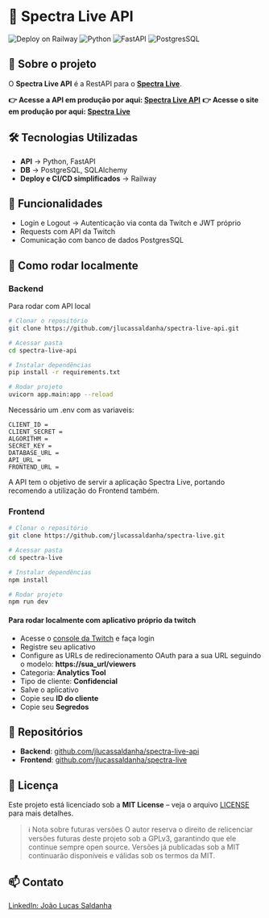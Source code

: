 # 🎥 Spectra Live API
![Deploy on Railway](https://img.shields.io/badge/Deploy-Railway-000?logo=Railway)
![Python](https://shields.io/badge/Python-gray?logo=python)
![FastAPI](https://img.shields.io/badge/FastAPI-gray?logo=fastapi)
![PostgresSQL](https://img.shields.io/badge/PostgreSQL-gray?logo=postgresql)

## 📌 Sobre o projeto
O **Spectra Live API** é a RestAPI para o **[Spectra Live](https://spectralive.vercel.app)**.

**👉 Acesse a API em produção por aqui: [Spectra Live API](https://spectralive-api.up.railway.app/redoc)**
**👉 Acesse o site em produção por aqui: [Spectra Live](https://spectralive.vercel.app)**

## 🛠 Tecnologias Utilizadas
- **API** → Python, FastAPI
- **DB** → PostgreSQL, SQLAlchemy  
- **Deploy e CI/CD simplificados** → Railway

## 🎯 Funcionalidades
- Login e Logout → Autenticação via conta da Twitch e JWT próprio
- Requests com API da Twitch
- Comunicação com banco de dados PostgresSQL

## 🔧 Como rodar localmente
### Backend
Para rodar com API local
``` bash
# Clonar o repositório
git clone https://github.com/jlucassaldanha/spectra-live-api.git

# Acessar pasta
cd spectra-live-api

# Instalar dependências
pip install -r requirements.txt

# Rodar projeto
uvicorn app.main:app --reload
```
Necessário um .env com as variaveis:
``` shell
CLIENT_ID = 
CLIENT_SECRET = 
ALGORITHM = 
SECRET_KEY = 
DATABASE_URL =
API_URL = 
FRONTEND_URL = 
```

A API tem o objetivo de servir a aplicação Spectra Live, portando recomendo a utilização do Frontend também.
### Frontend

```bash
# Clonar o repositório
git clone https://github.com/jlucassaldanha/spectra-live.git

# Acessar pasta
cd spectra-live

# Instalar dependências
npm install

# Rodar projeto
npm run dev
```
#### Para rodar localmente com aplicativo próprio da twitch
- Acesse o [console da Twitch](https://dev.twitch.tv/console/apps) e faça login
- Registre seu aplicativo 
- Configure as URLs de redirecionamento OAuth para a sua URL seguindo o modelo: **https://sua_url/viewers**
- Categoria: **Analytics Tool**
- Tipo de cliente: **Confidencial**
- Salve o aplicativo
- Copie seu **ID do cliente**
- Copie seu **Segredos**

## 📂 Repositórios
- **Backend**: [github.com/jlucassaldanha/spectra-live-api](github.com/jlucassaldanha/spectra-live-api)
- **Frontend**: [github.com/jlucassaldanha/spectra-live](github.com/jlucassaldanha/spectra-live)

## 📜 Licença
Este projeto está licenciado sob a **MIT License** – veja o arquivo [LICENSE](./LICENSE) para mais detalhes.

>ℹ️ Nota sobre futuras versões
O autor reserva o direito de relicenciar versões futuras deste projeto sob a GPLv3, garantindo que ele continue sempre open source.
Versões já publicadas sob a MIT continuarão disponíveis e válidas sob os termos da MIT.

## 📫 Contato
[LinkedIn: João Lucas Saldanha](https://www.linkedin.com/in/joao-lucas-saldanha/)